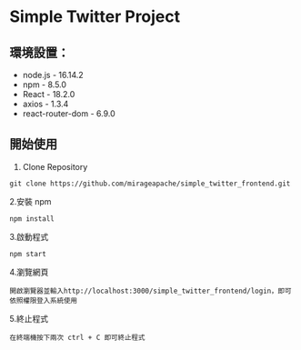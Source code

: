 # Simple Twitter Project

## 環境設置：

- node.js - 16.14.2
- npm - 8.5.0
- React - 18.2.0
- axios - 1.3.4
- react-router-dom - 6.9.0

## 開始使用

1. Clone Repository

```
git clone https://github.com/mirageapache/simple_twitter_frontend.git
```

2.安裝 npm

```
npm install
```

3.啟動程式

```
npm start
```

4.瀏覽網頁

```
開啟瀏覽器並輸入http://localhost:3000/simple_twitter_frontend/login，即可依照權限登入系統使用
```

5.終止程式

```
在終端機按下兩次 ctrl + C 即可終止程式
```
